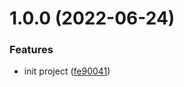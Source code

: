 # 1.0.0 (2022-06-24)


### Features

* init project ([fe90041](https://github.com/busyhe/vitepress-example/commit/fe90041273bcf8c019379b987025738b0ffb196c))
